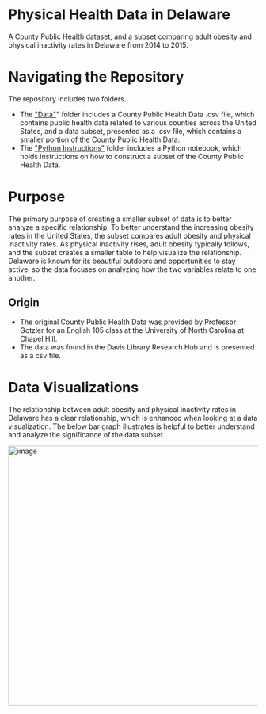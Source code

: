 # Physical Health Data in Delaware
A County Public Health dataset, and a subset comparing adult obesity and physical inactivity rates in Delaware from 2014 to 2015. 

# Navigating the Repository 
The repository includes two folders.
- The ["Data"](https://github.com/SadlerMarshall/Physical-health-in-Delaware/tree/main/Data)" folder includes a County Public Health Data .csv file, which contains public health data related to various counties across the United States, and a data subset, presented as a .csv file, which contains a smaller portion of the County Public Health Data.
-  The ["Python Instructions"](https://github.com/SadlerMarshall/Physical-health-in-Delaware/tree/main/Python%20Instructions) folder includes a Python notebook, which holds instructions on how to construct a subset of the County Public Health Data.

# Purpose
The primary purpose of creating a smaller subset of data is to better analyze a specific relationship. To better understand the increasing obesity rates in the United States, the subset compares adult obesity and physical inactivity rates. As physical inactivity rises, adult obesity typically follows, and the subset creates a smaller table to help visualize the relationship. Delaware is known for its beautiful outdoors and opportunities to stay active, so the data focuses on analyzing how the two variables relate to one another.
## Origin
- The original County Public Health Data was provided by Professor Gotzler for an English 105 class at the University of North Carolina at Chapel Hill.
- The data was found in the Davis Library Research Hub and is presented as a csv file. 

# Data Visualizations

The relationship between adult obesity and physical inactivity rates in Delaware has a clear relationship, which is enhanced when looking at a data visualization. The below bar graph illustrates is helpful to better understand and analyze the significance of the data subset.

<img width="525" alt="image" src="https://github.com/user-attachments/assets/e6fcf844-a432-41e9-99b1-04f32d852157" />
